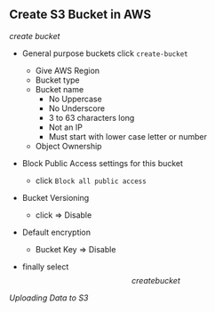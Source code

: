 ## Create S3 Bucket in AWS

*create bucket*

* General purpose buckets click `create-bucket`

    - Give AWS Region
    - Bucket type
    - Bucket name
        - No Uppercase
        - No Underscore
        - 3 to 63 characters long
        - Not an IP
        - Must start with lower case letter or number
    - Object Ownership 

* Block Public Access settings for this bucket

    - click `Block all public access`

* Bucket Versioning

    - click => Disable 

* Default encryption

    - Bucket Key => Disable

* finally select $$
create bucket
$$

*Uploading Data to S3*